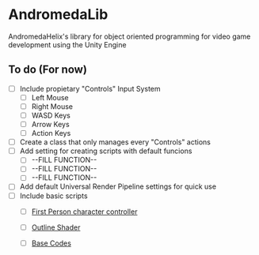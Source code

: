 # AndromedaLib
AndromedaHelix's library for object oriented programming for video game development using the Unity Engine

## To do (For now)
* [ ] Include propietary "Controls" Input System
  + [ ]  Left Mouse
  + [ ]  Right Mouse
  + [ ]  WASD Keys
  + [ ]  Arrow Keys
  + [ ]  Action Keys
* [ ] Create a class that only manages every "Controls" actions
* [ ] Add setting for creating scripts with default funcions
  + [ ] --FILL FUNCTION--
  + [ ] --FILL FUNCTION--
  + [ ] --FILL FUNCTION--
* [ ] Add default Universal Render Pipeline settings for quick use
* [ ] Include basic scripts
  + [ ] [First Person character controller](https://github.com/AndromedaHelix/First-Person-Character-Controller-Unity)
  + [ ] [Outline Shader](https://github.com/AndromedaHelix/Outline-Shader-URP-)
  + [ ] [Base Codes](https://github.com/AndromedaHelix/Base-codes)

